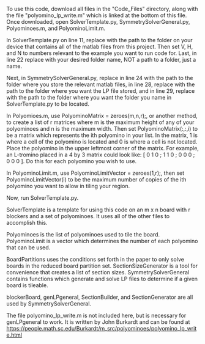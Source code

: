 To use this code, download all files in the "Code_Files" directory, along with the file "polyomino_lp_write.m" which is linked at the bottom of this file. Once downloaded, open SolverTemplate.py, SymmetrySolverGeneral.py, Polyominoes.m, and PolyominoLimit.m. 

In SolverTemplate.py on line 11, replace <Matlab Code Folder Location> with the path to the folder on your device that contains all of the matlab files from this project. Then set V, H, and N to numbers relevant to the example you want to run code for. Last, in line 22 replace <Desired folder name where unsolved boards will be stored> with your desired folder name, NOT a path to a folder, just a name.

Next, in SymmetrySolverGeneral.py, replace <Matlab Code Folder Location> in line 24 with the path to the folder where you store the relevant matlab files, in line 28, replace <Folder where you want your LP file stored> with the path to the folder where you want the LP file stored, and in line 29, replace <Folder where you want the solution files stored> with the path to the folder where you want the folder you name in SolverTemplate.py to be located.

In Polyomioes.m, use PolyominoMatrix = zeroes(m,n,r);, or another method, to create a list of r matrices where m is the maximum height of any of your polyominoes and n is the maximum width. Then set PolyominoMatrix(:,:,i) to be a matrix which represents the ith polyomino in your list. In the matrix, 1 is where a cell of the polyomino is located and 0 is where a cell is not located. Place the polyomino in the upper leftmost corner of the matrix. For example, an L-tromino placed in a 4 by 3 matrix could look like: [ 0 1 0 ; 1 1 0 ; 0 0 0 ; 0 0 0 ]. Do this for each polyomino you wish to use.

In PolyominoLimit.m, use PolyominoLimitVector = zeroes(1,r);, then set PolyominoLimitVector(i) to be the maximum number of copies of the ith polyomino you want to allow in tiling your region.

Now, run SolverTemplate.py.





SolverTemplate is a template for using this code on an  m x n  board with r blockers and a set of polyominoes. It uses all of the other files to accomplish this.

Polyominoes is the list of polyominoes used to tile the board.
PolyominoLimit is a vector which determines the number of each polyomino that can be used.

BoardPartitions uses the conditions set forth in the paper to only solve boards in the reduced board partition set.
SectionSizeGenerator is a tool for convenience that creates a list of section sizes.
SymmetrySolverGeneral contains functions which generate and solve LP files to determine if a given board is tileable.

blockerBoard, genLPgeneral, SectionBuilder, and SectionGenerator are all used by SymmetrySolverGeneral.

The file polyomino_lp_write.m is not included here, but is necessary for genLPgeneral to work. It is written by John Burkardt and can be found at https://people.math.sc.edu/Burkardt/m_src/polyominoes/polyomino_lp_write.html

